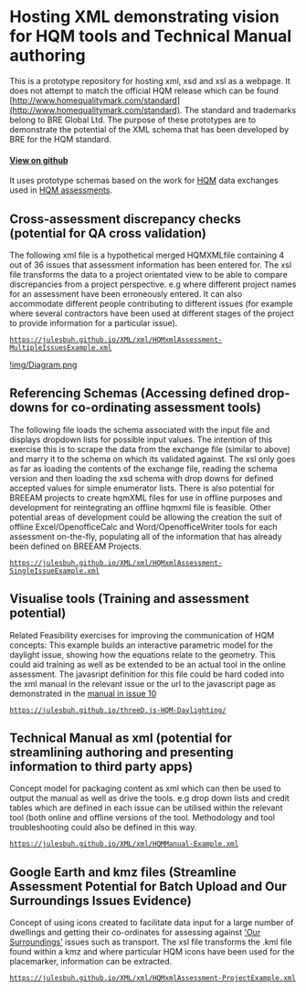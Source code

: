 # Hosting XML demonstrating vision for HQM tools and Technical Manual authoring
This is a prototype repository for hosting xml, xsd and xsl as a webpage. It does not attempt to match the official HQM release which can be found [http://www.homequalitymark.com/standard](http://www.homequalitymark.com/standard). The standard and trademarks belong to BRE Global Ltd. The purpose of these prototypes are to demonstrate the potential of the XML schema that has been developed by BRE for the HQM standard.

#### [View on github](https://github.com/JulesBuh/XML)
It uses prototype schemas based on the work for [HQM](http://www.homequalitymark.com/) data exchanges used in [HQM assessments](http://www.homequalitymark.com/).

## Cross-assessment discrepancy checks (potential for QA cross validation)
The following xml file is a hypothetical merged HQMXMLfile containing 4 out of 36 issues that assessment information has been entered for. The xsl file transforms the data to a project orientated view to be able to compare discrepancies from a project perspective. e.g where different project names for an assessment have been erroneously entered. It can also accommodate different people contributing to different issues (for example where several contractors have been used at different stages of the project to provide information for a particular issue).

[`https://julesbuh.github.io/XML/xml/HQMxmlAssessment-MultipleIssuesExample.xml`](https://julesbuh.github.io/XML/xml/HQMxmlAssessment-MultipleIssuesExample.xml)

[!img/Diagram.png](img/Diagram.png)

## Referencing Schemas (Accessing defined drop-downs for co-ordinating assessment tools)
The following file loads the schema associated with the input file and displays dropdown lists for possible input values. The intention of this exercise this is to scrape the data from the exchange file (similar to above) and marry it to the schema on which its validated against. The xsl only goes as far as loading the contents of the exchange file, reading the schema version and then loading the xsd schema with drop downs for defined accepted values for simple enumerator lists. There is also potential for BREEAM projects to create hqmXML files for use in offline purposes and development for reintegrating an offline hqmxml file is feasible. Other potential areas of development could be allowing the creation the suit of offline Excel/OpenofficeCalc and Word/OpenofficeWriter tools for each assessment on-the-fly, populating all of the information that has already been defined on BREEAM Projects.



[`https://julesbuh.github.io/XML/xml/HQMxmlAssessment-SingleIssueExample.xml`](https://julesbuh.github.io/XML/xml/HQMxmlAssessment-SingleIssueExample.xml)

## Visualise tools (Training and assessment potential)
Related Feasibility exercises for improving the communication of HQM concepts: This example builds an interactive parametric model for the daylight issue, showing how the equations relate to the geometry. This could aid training as well as be extended to be an actual tool in the online assessment. The javasript definition for this file could be hard coded into the xml manual in the relevant issue or the url to the javascript page as demonstrated in the [manual in issue 10](https://julesbuh.github.io/XML/xml/HQMManual-Example.xml#2.01.02)

[`https://julesbuh.github.io/threeD.js-HQM-Daylighting/`](https://julesbuh.github.io/threeD.js-HQM-Daylighting)

## Technical Manual as xml (potential for streamlining authoring and presenting information to third party apps)
Concept model for packaging content as xml which can then be used to output the manual as well as drive the tools. e.g drop down lists and credit tables which are defined in each issue can be utilised within the relevant tool (both online and offline versions of the tool. Methodology and tool troubleshooting could also be defined in this way.

[`https://julesbuh.github.io/XML/xml/HQMManual-Example.xml`](https://julesbuh.github.io/XML/xml/HQMManual-Example.xml)

## Google Earth and kmz files (Streamline Assessment Potential for Batch Upload and Our Surroundings Issues Evidence)
Concept of using icons created to facilitate data input for a large number of dwellings and getting their co-ordinates for assessing against ['Our Surroundings'](https://julesbuh.github.io/XML/xml/HQMManual-Example.xml#1) issues such as transport. The xsl file transforms the .kml file found within a kmz and where particular HQM icons have been used for the placemarker, information can be extracted.

[`https://julesbuh.github.io/XML/xml/HQMxmlAssessment-ProjectExample.xml`](https://julesbuh.github.io/XML/xml/HQMxmlAssessment-ProjectExample.xml)
